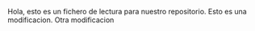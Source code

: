 Hola, esto es un fichero de lectura para nuestro repositorio.
Esto es una modificacion.
Otra modificacion

